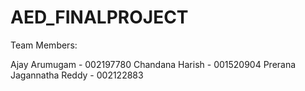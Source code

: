 # AED_FINALPROJECT

Team Members:

Ajay Arumugam - 002197780
Chandana Harish - 001520904
Prerana Jagannatha Reddy - 002122883

